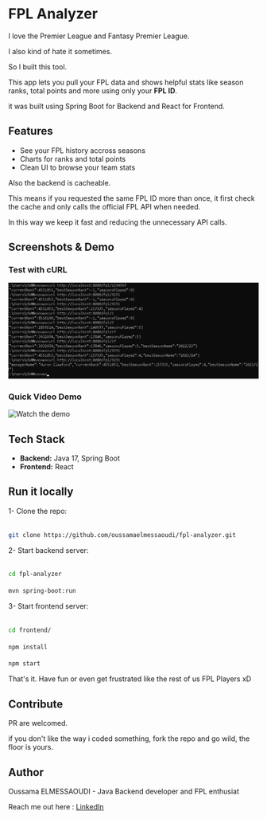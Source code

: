 # FPL Analyzer 

I love the Premier League and Fantasy Premier League.

I also kind of hate it sometimes.

So I built this tool.

This app lets you pull your FPL data and shows helpful stats like season ranks, total points and more using only your **FPL ID**.

it was built using Spring Boot for Backend and React for Frontend.

## Features
- See your FPL history accross seasons
- Charts for ranks and total points
- Clean UI to browse your team stats

Also the backend is cacheable.

This means if you requested the same FPL ID more than once, it first check the cache and only calls the official FPL API when needed.

In this way we keep it fast and reducing the unnecessary API calls.


## Screenshots & Demo

### Test with cURL

![Testing the API using cURL](assets/testing-using-curl.png)

### Quick Video Demo

![Watch the demo](assets/Demo.gif)

## Tech Stack

- **Backend:** Java 17, Spring Boot
- **Frontend:** React

## Run it locally
1- Clone the repo:

```bash

git clone https://github.com/oussamaelmessaoudi/fpl-analyzer.git
```

2- Start backend server:

```bash

cd fpl-analyzer

mvn spring-boot:run 
```

3- Start frontend server:

```bash

cd frontend/

npm install

npm start
```


That's it. Have fun or even get frustrated like the rest of us FPL Players xD

## Contribute

PR are welcomed.

if you don't like the way i coded something, fork the repo and go wild, the floor is yours.

## Author

Oussama ELMESSAOUDI - Java Backend developer and FPL enthusiat

Reach me out here : [LinkedIn](https://www.linkedin.com/in/usama-elmessaoudi)
